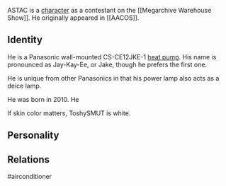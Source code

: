 ASTAC is a [character](Characters) as a contestant on the [[Megarchive Warehouse Show]]. He originally appeared in [[AACOS]].

## Identity

He is a Panasonic wall-mounted CS-CE12JKE-1 [heat pump](Air%20Conditioners.md). His name is pronounced as Jay-Kay-Ee, or Jake, though he prefers the first one.

He is unique from other Panasonics in that his power lamp also acts as a deice lamp.

He was born in 2010. He

If skin color matters, ToshySMUT is white.

## Personality

## Relations

#airconditioner 